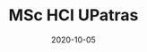 ---
title: "MSc HCI UPatras"
author: ""
date: "2020-10-05"
subject: ""
keywords: [HCI, Master]
subtitle: ""
lang: "en"
titlepage: true,
titlepage-rule-color: "360049"
titlepage-background: "backgrounds/background1.pdf"
---